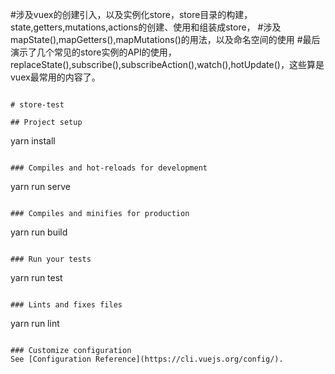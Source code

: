 #涉及vuex的创建引入，以及实例化store，store目录的构建，state,getters,mutations,actions的创建、使用和组装成store，
#涉及mapState(),mapGetters(),mapMutations()的用法，以及命名空间的使用
#最后演示了几个常见的store实例的API的使用，replaceState(),subscribe(),subscribeAction(),watch(),hotUpdate()，这些算是vuex最常用的内容了。
```

# store-test

## Project setup
```
yarn install
```

### Compiles and hot-reloads for development
```
yarn run serve
```

### Compiles and minifies for production
```
yarn run build
```

### Run your tests
```
yarn run test
```

### Lints and fixes files
```
yarn run lint
```

### Customize configuration
See [Configuration Reference](https://cli.vuejs.org/config/).
